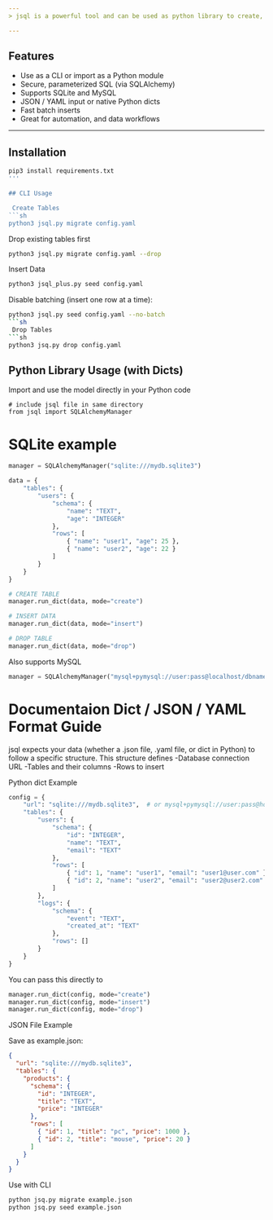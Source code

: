 ```yaml
---
> jsql is a powerful tool and can be used as python library to create, seed, drop, and interact with SQL databases using clean JSON or YAML configurations or Python dictionaries directly.

---
```


##  Features

-  Use as a CLI or import as a Python module
-  Secure, parameterized SQL (via SQLAlchemy)
-  Supports SQLite and MySQL
-  JSON / YAML input or native Python dicts
-  Fast batch inserts
- Great for automation, and data workflows

---

## Installation

```sh
pip3 install requirements.txt
'''

## CLI Usage

 Create Tables
```sh
python3 jsql.py migrate config.yaml
```
Drop existing tables first
```sh
python3 jsql.py migrate config.yaml --drop
```
Insert Data
```sh
python3 jsql_plus.py seed config.yaml
```
Disable batching (insert one row at a time):
```sh
python3 jsql.py seed config.yaml --no-batch
```sh
 Drop Tables
```sh
python3 jsq.py drop config.yaml
```


## Python Library Usage (with Dicts)

Import and use the model directly in your Python code

```
# include jsql file in same directory 
from jsql import SQLAlchemyManager
```

# SQLite example
```py
manager = SQLAlchemyManager("sqlite:///mydb.sqlite3")

data = {
    "tables": {
        "users": {
            "schema": {
                "name": "TEXT",
                "age": "INTEGER"
            },
            "rows": [
                { "name": "user1", "age": 25 },
                { "name": "user2", "age": 22 }
            ]
        }
    }
}

# CREATE TABLE
manager.run_dict(data, mode="create")

# INSERT DATA
manager.run_dict(data, mode="insert")

# DROP TABLE
manager.run_dict(data, mode="drop")
```

Also supports MySQL
```py
manager = SQLAlchemyManager("mysql+pymysql://user:pass@localhost/dbname")
```

# Documentaion Dict / JSON / YAML Format Guide
jsql expects your data (whether a .json file, .yaml file, or dict in Python) to follow a specific structure. This structure defines
  -Database connection URL
  -Tables and their columns
  -Rows to insert

 Python dict Example
```py
config = {
    "url": "sqlite:///mydb.sqlite3",  # or mysql+pymysql://user:pass@host/db
    "tables": {
        "users": {
            "schema": {
                "id": "INTEGER",
                "name": "TEXT",
                "email": "TEXT"
            },
            "rows": [
                { "id": 1, "name": "user1", "email": "user1@user.com" },
                { "id": 2, "name": "user2", "email": "user2@user2.com" }
            ]
        },
        "logs": {
            "schema": {
                "event": "TEXT",
                "created_at": "TEXT"
            },
            "rows": []
        }
    }
}
```

You can pass this directly to
```py
manager.run_dict(config, mode="create")
manager.run_dict(config, mode="insert")
manager.run_dict(config, mode="drop")
```

JSON File Example

Save as example.json:
```json
{
  "url": "sqlite:///mydb.sqlite3",
  "tables": {
    "products": {
      "schema": {
        "id": "INTEGER",
        "title": "TEXT",
        "price": "INTEGER"
      },
      "rows": [
        { "id": 1, "title": "pc", "price": 1000 },
        { "id": 2, "title": "mouse", "price": 20 }
      ]
    }
  }
}
```
Use with CLI
```sh
python jsq.py migrate example.json
python jsq.py seed example.json
```

